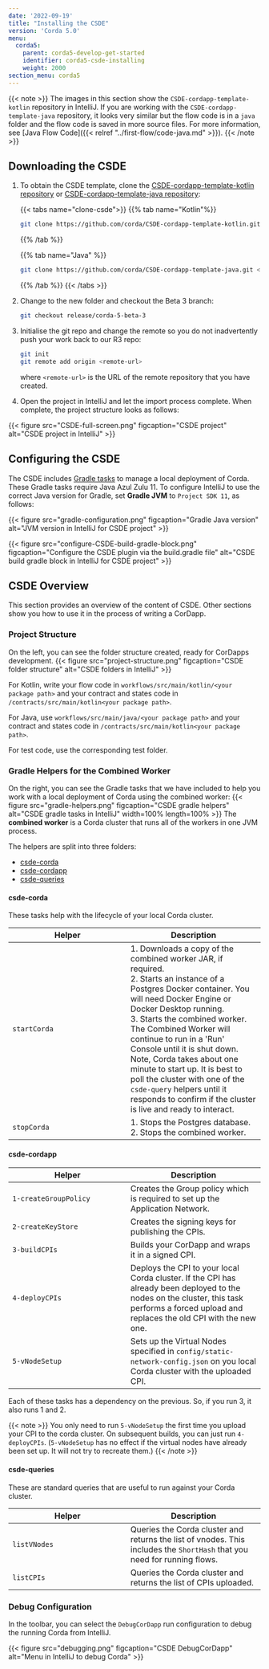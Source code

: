 ```yaml
---
date: '2022-09-19'
title: "Installing the CSDE"
version: 'Corda 5.0'
menu:
  corda5:
    parent: corda5-develop-get-started
    identifier: corda5-csde-installing
    weight: 2000
section_menu: corda5
---
```


{{< note >}}
The images in this section show the `CSDE-cordapp-template-kotlin` repository in IntelliJ. If you are working with the `CSDE-cordapp-template-java` repository, it looks very similar but the flow code is in a `java` folder and the flow code is saved in more source files. For more information, see [Java Flow Code]({{< relref "../first-flow/code-java.md" >}}).
{{< /note >}}

## Downloading the CSDE

1. To obtain the CSDE template, clone the [CSDE-cordapp-template-kotlin repository](https://github.com/corda/CSDE-cordapp-template-kotlin) or [CSDE-cordapp-template-java repository](https://github.com/corda/CSDE-cordapp-template-java):

   {{< tabs name="clone-csde">}}
   {{% tab name="Kotlin"%}}
   ```sh
   git clone https://github.com/corda/CSDE-cordapp-template-kotlin.git <local-folder>
   ```
   {{% /tab %}}

   {{% tab name="Java" %}}
   ```sh
   git clone https://github.com/corda/CSDE-cordapp-template-java.git <local-folder>
   ```
   {{% /tab %}}
   {{< /tabs >}}

2. Change to the new folder and checkout the Beta 3 branch:

   ```sh
   git checkout release/corda-5-beta-3
   ```

3. Initialise the git repo and change the remote so you do not inadvertently push your work back to our R3 repo:

   ```sh
   git init
   git remote add origin <remote-url>
   ```

   where `<remote-url>` is the URL of the remote repository that you have created.

3. Open the project in IntelliJ and let the import process complete.
  When complete, the project structure looks as follows:

  {{< figure src="CSDE-full-screen.png" figcaption="CSDE project" alt="CSDE project in IntelliJ" >}}


## Configuring the CSDE

The CSDE includes [Gradle tasks](#gradle-helpers-for-the-combined-worker) to manage a local deployment of Corda. These Gradle tasks require Java Azul Zulu 11. To configure IntelliJ to use the correct Java version for Gradle, set **Gradle JVM** to `Project SDK 11`, as follows:

{{< figure src="gradle-configuration.png" figcaption="Gradle Java version" alt="JVM version in IntelliJ for CSDE project" >}}

{{< figure src="configure-CSDE-build-gradle-block.png" figcaption="Configure the CSDE plugin via the build.gradle file" alt="CSDE build gradle block in IntelliJ for CSDE project" >}}

## CSDE Overview

This section provides an overview of the content of CSDE. Other sections show you how to use it in the process of writing a CorDapp.

### Project Structure

On the left, you can see the folder structure created, ready for CorDapps development.
 {{< figure src="project-structure.png" figcaption="CSDE folder structure" alt="CSDE folders in IntelliJ" >}}

For Kotlin, write your flow code in `workflows/src/main/kotlin/<your package path>` and your contract and states code in `/contracts/src/main/kotlin<your package path>`.

For Java, use `workflows/src/main/java/<your package path>` and your contract and states code in `/contracts/src/main/kotlin<your package path>`.

For test code, use the corresponding test folder.
### Gradle Helpers for the Combined Worker

On the right, you can see the Gradle tasks that we have included to help you work with a local deployment of Corda using the combined worker:
{{< figure src="gradle-helpers.png" figcaption="CSDE gradle helpers" alt="CSDE gradle tasks in IntelliJ" width=100% length=100% >}}
The **combined worker** is a Corda cluster that runs all of the workers in one JVM process.

The helpers are split into three folders:
* [csde-corda](#csde-corda)
* [csde-cordapp](#csde-cordapp)
* [csde-queries](#csde-queries)

#### csde-corda

These tasks help with the lifecycle of your local Corda cluster.

| <div style="width:220px">Helper   </div> | Description                                                                                                                                                                                                                                                                                                                                                                                                                                                                                                                                                                                     |
| ---------------------------------------- |-------------------------------------------------------------------------------------------------------------------------------------------------------------------------------------------------------------------------------------------------------------------------------------------------------------------------------------------------------------------------------------------------------------------------------------------------------------------------------------------------------------------------------------------------------------------------------------------------|
| `startCorda`                             | 1. Downloads a copy of the combined worker JAR, if required. <br> 2. Starts an instance of a Postgres Docker container. You will need Docker Engine or Docker Desktop running.<br> 3. Starts the combined worker. The Combined Worker will continue to run in a 'Run' Console until it is shut down. <br> Note, Corda takes about one minute to start up. It is best to poll the cluster with one of the `csde-query` helpers until it responds to confirm if the cluster is live and ready to interact. |
| `stopCorda`                              | 1. Stops the Postgres database. <br> 2. Stops the combined worker.        |

#### csde-cordapp

| <div style="width:220px">Helper</div> | Description                                                                                                                                                                             |
|---------------------------------------|-----------------------------------------------------------------------------------------------------------------------------------------------------------------------------------------|
| `1-createGroupPolicy`                 | Creates the Group policy which is required to set up the Application Network.                                                                                                           |
| `2-createKeyStore`                    | Creates the signing keys for publishing the CPIs.                                                                                                                                       |
| `3-buildCPIs`                         | Builds your CorDapp and wraps it in a signed CPI.                                                                                                                                       |
| `4-deployCPIs`                        | Deploys the CPI to your local Corda cluster. If the CPI has already been deployed to the nodes on the cluster, this task performs a forced upload and replaces the old CPI with the new one. |
| `5-vNodeSetup`                        | Sets up the Virtual Nodes specified in `config/static-network-config.json` on you local Corda cluster with the uploaded CPI.                                                            |

Each of these tasks has a dependency on the previous. So, if you run 3, it also runs 1 and 2.

{{< note >}}
You only need to run `5-vNodeSetup` the first time you upload your CPI to the corda cluster. On subsequent builds, you can just run `4-deployCPIs`. (`5-vNodeSetup` has no effect if the virtual nodes have already been set up. It will not try to recreate them.)
{{< /note >}}

#### csde-queries

These are standard queries that are useful to run against your Corda cluster.

| <div style="width:220px">Helper</div> | Description                                                                                                               |
| ------------------------------------- | ------------------------------------------------------------------------------------------------------------------------- |
| `listVNodes`                          | Queries the Corda cluster and returns the list of vnodes. This includes the `ShortHash` that you  need for running flows. |
| `listCPIs`                          | Queries the Corda cluster and returns the list of CPIs uploaded. |

### Debug Configuration
In the toolbar, you can select the `DebugCorDapp` run configuration to debug the running Corda from IntelliJ.

{{< figure src="debugging.png" figcaption="CSDE DebugCorDapp" alt="Menu in IntelliJ to debug Corda" >}}
